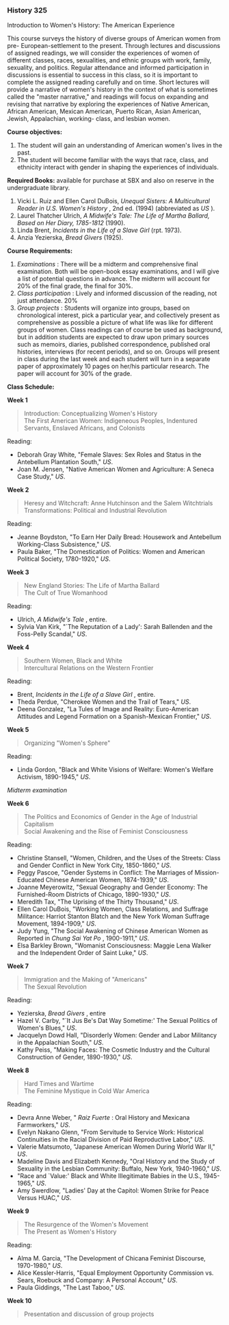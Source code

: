 ### History 325  
Introduction to Women's History: The American Experience



This course surveys the history of diverse groups of American women from pre-
European-settlement to the present. Through lectures and discussions of
assigned readings, we will consider the experiences of women of different
classes, races, sexualities, and ethnic groups with work, family, sexuality,
and politics. Regular attendance and informed participation in discussions is
essential to success in this class, so it is important to complete the
assigned reading carefully and on time. Short lectures will provide a
narrative of women's history in the context of what is sometimes called the
"master narrative," and readings will focus on expanding and revising that
narrative by exploring the experiences of Native American, African American,
Mexican American, Puerto Rican, Asian American, Jewish, Appalachian, working-
class, and lesbian women.



**Course objectives:**

  1. The student will gain an understanding of American women's lives in the past. 
  2. The student will become familiar with the ways that race, class, and ethnicity interact with gender in shaping the experiences of individuals. 



**Required Books:** available for purchase at SBX and also on reserve in the
undergraduate library.

  1. Vicki L. Ruiz and Ellen Carol DuBois, _Unequal Sisters: A Multicultural Reader in U.S. Women's History_ , 2nd ed. (1994) (abbreviated as _US_ ). 
  2. Laurel Thatcher Ulrich, _A Midwife's Tale: The Life of Martha Ballard, Based on Her Diary, 1785-1812_ (1990). 
  3. Linda Brent, _Incidents in the Life of a Slave Girl_ (rpt. 1973). 
  4. Anzia Yezierska, _Bread Givers_ (1925). 



**Course Requirements:**

  1. _Examinations_ : There will be a midterm and comprehensive final examination. Both will be open-book essay examinations, and I will give a list of potential questions in advance. The midterm will account for 20% of the final grade, the final for 30%. 
  2. _Class participation_ : Lively and informed discussion of the reading, not just attendance. 20% 
  3. _Group projects_ : Students will organize into groups, based on chronological interest, pick a particular year, and collectively present as comprehensive as possible a picture of what life was like for different groups of women. Class readings can of course be used as background, but in addition students are expected to draw upon primary sources such as memoirs, diaries, published correspondence, published oral histories, interviews (for recent periods), and so on. Groups will present in class during the last week and each student will turn in a separate paper of approximately 10 pages on her/his particular research. The paper will account for 30% of the grade. 



**Class Schedule:**

**Week 1**

> Introduction: Conceptualizing Women's History  
>  The First American Women: Indigeneous Peoples, Indentured Servants,
Enslaved Africans, and Colonists

Reading:

  * Deborah Gray White, "Female Slaves: Sex Roles and Status in the Antebellum Plantation South," _US_. 
  * Joan M. Jensen, "Native American Women and Agriculture: A Seneca Case Study," _US_. 



**Week 2**

> Heresy and Witchcraft: Anne Hutchinson and the Salem Witchtrials  
>  Transformations: Political and Industrial Revolution

Reading:

  * Jeanne Boydston, "To Earn Her Daily Bread: Housework and Antebellum Working-Class Subsistence," _US_. 
  * Paula Baker, "The Domestication of Politics: Women and American Political Society, 1780-1920," _US_. 



**Week 3**

> New England Stories: The Life of Martha Ballard  
>  The Cult of True Womanhood

Reading:

  * Ulrich, _A Midwife's Tale_ , entire. 
  * Sylvia Van Kirk, "`The Reputation of a Lady': Sarah Ballenden and the Foss-Pelly Scandal," _US_. 



**Week 4**

> Southern Women, Black and White  
>  Intercultural Relations on the Western Frontier

Reading:

  * Brent, _Incidents in the Life of a Slave Girl_ , entire. 
  * Theda Perdue, "Cherokee Women and the Trail of Tears," _US_. 
  * Deena Gonzalez, "La Tules of Image and Reality: Euro-American Attitudes and Legend Formation on a Spanish-Mexican Frontier," _US_. 



**Week 5**

> Organizing "Women's Sphere"

Reading:

  * Linda Gordon, "Black and White Visions of Welfare: Women's Welfare Activism, 1890-1945," _US_. 

_Midterm examination_



**Week 6**

> The Politics and Economics of Gender in the Age of Industrial Capitalism  
>  Social Awakening and the Rise of Feminist Consciousness

Reading:

  * Christine Stansell, "Women, Children, and the Uses of the Streets: Class and Gender Conflict in New York City, 1850-1860," _US_. 
  * Peggy Pascoe, "Gender Systems in Conflict: The Marriages of Mission-Educated Chinese American Women, 1874-1939," _US_. 
  * Joanne Meyerowitz, "Sexual Geography and Gender Economy: The Furnished-Room Districts of Chicago, 1890-1930," _US_. 
  * Meredith Tax, "The Uprising of the Thirty Thousand," _US_. 
  * Ellen Carol DuBois, "Working Women, Class Relations, and Suffrage Militance: Harriot Stanton Blatch and the New York Woman Suffrage Movement, 1894-1909," _US_. 
  * Judy Yung, "The Social Awakening of Chinese American Women as Reported in _Chung Sai Yat Po_ , 1900-1911," _US_. 
  * Elsa Barkley Brown, "Womanist Consciousness: Maggie Lena Walker and the Independent Order of Saint Luke," _US_. 



**Week 7**

> Immigration and the Making of "Americans"  
>  The Sexual Revolution

Reading:

  * Yezierska, _Bread Givers_ , entire 
  * Hazel V. Carby, "`It Jus Be's Dat Way Sometime:' The Sexual Politics of Women's Blues," _US_. 
  * Jacquelyn Dowd Hall, "Disorderly Women: Gender and Labor Militancy in the Appalachian South," _US_. 
  * Kathy Peiss, "Making Faces: The Cosmetic Industry and the Cultural Construction of Gender, 1890-1930," _US_. 



**Week 8**

> Hard Times and Wartime  
>  The Feminine Mystique in Cold War America

Reading:

  * Devra Anne Weber, " _Raiz Fuerte_ : Oral History and Mexicana Farmworkers," _US_. 
  * Evelyn Nakano Glenn, "From Servitude to Service Work: Historical Continuities in the Racial Division of Paid Reproductive Labor," _US_. 
  * Valerie Matsumoto, "Japanese American Women During World War II," _US_. 
  * Madeline Davis and Elizabeth Kennedy, "Oral History and the Study of Sexuality in the Lesbian Community: Buffalo, New York, 1940-1960," _US_. 
  * "Race and `Value:' Black and White Illegitimate Babies in the U.S., 1945-1965," _US_. 
  * Amy Swerdlow, "Ladies' Day at the Capitol: Women Strike for Peace Versus HUAC," _US_. 



**Week 9**

> The Resurgence of the Women's Movement  
>  The Present as Women's History

Reading:

  * Alma M. Garcia, "The Development of Chicana Feminist Discourse, 1970-1980," _US_. 
  * Alice Kessler-Harris, "Equal Employment Opportunity Commission vs. Sears, Roebuck and Company: A Personal Account," _US_. 
  * Paula Giddings, "The Last Taboo," _US._ 



**Week 10**

> Presentation and discussion of group projects

